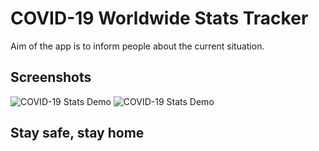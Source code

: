 # COVID-19 Worldwide Stats Tracker

Aim of the app is to inform people about the current situation.
## Screenshots

![COVID-19 Stats Demo](https://media.giphy.com/media/Y07V9bliEzmNmsPOSc/giphy.gif)
![COVID-19 Stats Demo](https://media.giphy.com/media/huPiXUAIkQcJWcBxLE/giphy.gif)

## Stay safe, stay home
